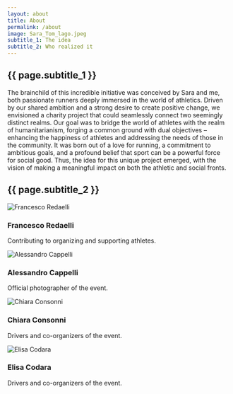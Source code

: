 ```yaml
---
layout: about
title: About
permalink: /about
image: Sara_Tom_lago.jpeg
subtitle_1: The idea
subtitle_2: Who realized it
---
```


  <h2>
    {{ page.subtitle_1 }}
  </h2>

The brainchild of this incredible initiative was conceived by Sara and me, both passionate runners deeply immersed in the world of athletics. Driven by our shared ambition and a strong desire to create positive change, we envisioned a charity project that could seamlessly connect two seemingly distinct realms. Our goal was to bridge the world of athletes with the realm of humanitarianism, forging a common ground with dual objectives – enhancing the happiness of athletes and addressing the needs of those in the community. It was born out of a love for running, a commitment to ambitious goals, and a profound belief that sport can be a powerful force for social good. Thus, the idea for this unique project emerged, with the vision of making a meaningful impact on both the athletic and social fronts.

  <h2>
    {{ page.subtitle_2 }}
  </h2>


<div class="team-member">
    <img src="{{ site.github.url }}/assets/img/Franci_redaelli.jpeg" alt="Francesco Redaelli">
    <div class="team-member-description">
        <h3>Francesco Redaelli</h3>
        <p>Contributing to organizing and supporting athletes.</p>
    </div>
</div>

<div class="team-member">
    <img src="{{ site.github.url }}/assets/img/Ale_cappelli.jpeg" alt="Alessandro Cappelli">
    <div class="team-member-description">
        <h3>Alessandro Cappelli</h3>
        <p>Official photographer of the event.</p>
    </div>
</div>

<div class="team-member">
    <img src="{{ site.github.url }}/assets/img/Chiara_e_Elisa.jpg" alt="Chiara Consonni">
    <div class="team-member-description">
        <h3>Chiara Consonni</h3>
        <p>Drivers and co-organizers of the event.</p>
    </div>
</div>

<div class="team-member">
<img src="{{ site.github.url }}/assets/img/Elisa.jpeg" alt="Elisa Codara">
<div class="team-member-description">
    <h3>Elisa Codara</h3>
    <p>Drivers and co-organizers of the event.</p>
</div>

</div>